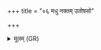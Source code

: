 +++
title = "०६ मधु नक्तम् उतोषसो"

+++
<details><summary>मूलम् (GR)</summary>

मधु नक्तम् उतोषसो  
मधुमत् पार्थिवं रजः । +++(Bhatt. om. ।)+++  
माध्वीर् नः सन्त्व् ओषधीः ॥
</details>